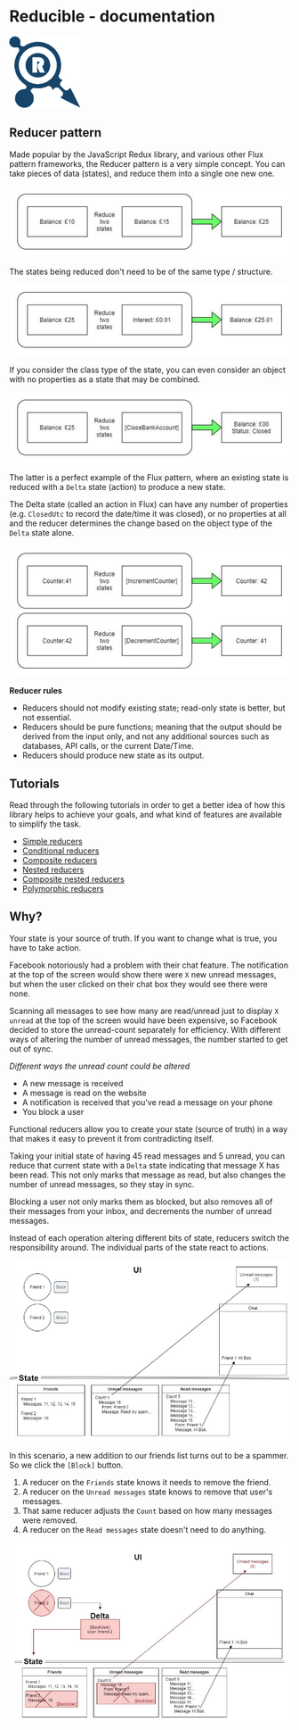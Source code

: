 # Reducible - documentation
![](./../Images/small-logo.png)

## Reducer pattern

Made popular by the JavaScript Redux library, and various other Flux pattern frameworks,
the Reducer pattern is a very simple concept. You can take pieces of data (states),
and reduce them into a single one new one.

![](./../Images/reducer-explanation-1.jpg)

The states being reduced don't need to be of the same type / structure.

![](./../Images/reducer-explanation-2.jpg)

If you consider the class type of the state, you can even consider an object with no properties as a state
that may be combined.

![](./../Images/reducer-explanation-3.jpg)

The latter is a perfect example of the Flux pattern, where an existing state is reduced with a `Delta` state (action)
to produce a new state.

The Delta state (called an action in Flux) can have any number of properties (e.g. `ClosedUtc` to record the date/time
it was closed), or no properties at all and the reducer determines the change based on the object type of the `Delta` state alone.

![](./../Images/reducer-explanation-4.jpg)

**Reducer rules**
* Reducers should not modify existing state; read-only state is better, but not essential.
* Reducers should be pure functions; meaning that the output should be derived from the input only,
  and not any additional sources such as databases, API calls, or the current Date/Time.
* Reducers should produce new state as its output.

## Tutorials

Read through the following tutorials in order to get a better idea of how this
library helps to achieve your goals, and what kind of features are available to
simplify the task.

* [Simple reducers](../Source/Tutorials/01-SimpleReducers/README.md)
* [Conditional reducers](../Source/Tutorials/02-ConditionalReducers/README.md)
* [Composite reducers](../Source/Tutorials/03-CompositeReducers/README.md)
* [Nested reducers](../Source/Tutorials/04-NestedReducers/README.md)
* [Composite nested reducers](../Source/Tutorials/05-CompositeNestedReducers/README.md)
* [Polymorphic reducers](../Source/Tutorials/06-PolymorphicReducers/README.md)

## Why?

Your state is your source of truth. If you want to change what is true, you have
to take action.

Facebook notoriously had a problem with their chat feature. The notification
at the top of the screen would show there were `X` new unread messages, but when the
user clicked on their chat box they would see there were none.

Scanning all messages to see how many are read/unread just to display `X unread`
at the top of the screen would have been expensive, so Facebook decided to store
the unread-count separately for efficiency. With different ways of altering the
number of unread messages, the number started to get out of sync.

*Different ways the unread count could be altered*
* A new message is received
* A message is read on the website
* A notification is received that you've read a message on your phone
* You block a user

Functional reducers allow you to create your state (source of truth) in a way
that makes it easy to prevent it from contradicting itself.

Taking your initial state of having 45 read messages and 5 unread, you can reduce
that current state with a `Delta` state indicating that message X has been read. This
not only marks that message as read, but also changes the number of unread messages, so
they stay in sync.

Blocking a user not only marks them as blocked, but also removes all of their messages
from your inbox, and decrements the number of unread messages.

Instead of each operation altering different bits of state, reducers switch the
responsibility around. The individual parts of the state react to actions.

![](./../Images/reducer-explanation-5.jpg)

In this scenario, a new addition to our friends list turns out to be a spammer. So
we click the `[Block]` button.

1. A reducer on the `Friends` state knows it needs to remove the friend.
2. A reducer on the `Unread messages` state knows to remove that user's messages.
3. That same reducer adjusts the `Count` based on how many messages were removed.
4. A reducer on the `Read messages` state doesn't need to do anything.

![](./../Images/reducer-explanation-6.jpg)
